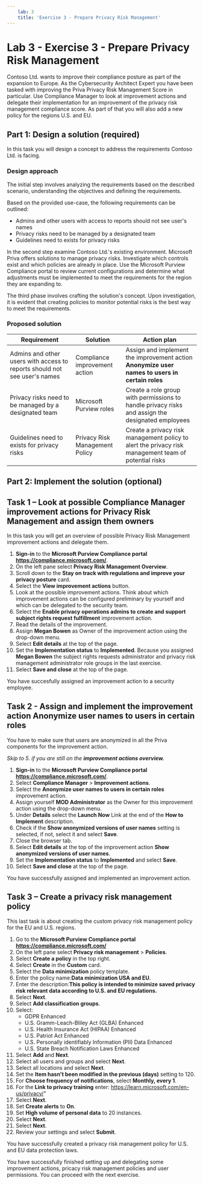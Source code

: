 ```yaml
---
    lab: 3
    title: 'Exercise 3 - Prepare Privacy Risk Management'
---
```



# Lab 3 - Exercise 3 - Prepare Privacy Risk Management

Contoso Ltd. wants to improve their compliance posture as part of the expansion to Europe. As the Cybersecurity Architect Expert you have been tasked with improving the Priva Privacy Risk Management Score in particular. Use Compliance Manager to look at improvement actions and delegate their implementation for an improvement of the privacy risk management compliance score. As part of that you will also add a new policy for the regions U.S. and EU.

## Part 1: Design a solution (required)

In this task you will design a concept to address the requirements Contoso Ltd. is facing.

### Design approach

The initial step involves analyzing the requirements based on the described scenario, understanding the objectives and defining the requirements.

Based on the provided use-case, the following requirements can be outlined:

- Admins and other users with access to reports should not see user's names
- Privacy risks need to be managed by a designated team
- Guidelines need to exists for privacy risks

In the second step examine Contoso Ltd.'s existing environment. Microsoft Priva offers solutions to manage privacy risks. Investigate which controls exist and which policies are already in place. Use the Microsoft Purview Compliance portal to review current configurations and determine what adjustments must be implemented to meet the requirements for the region they are expanding to.

The third phase involves crafting the solution's concept. Upon investigation, it is evident that creating policies to monitor potential risks is the best way to meet the requirements.  

### Proposed solution

|Requirement|Solution|Action plan|
|----|----|----|
|Admins and other users with access to reports should not see user's names|Compliance improvement action|Assign and implement the improvement action **Anonymize user names to users in certain roles**|
|Privacy risks need to be managed by a designated team|Microsoft Purview roles|Create a role group with permissions to handle privacy risks and assign the designated employees|
|Guidelines need to exists for privacy risks|Privacy Risk Management Policy|Create a privacy risk management policy to alert the privacy risk management team of potential risks|

## Part 2: Implement the solution (optional)

## Task 1 – Look at possible Compliance Manager improvement actions for Privacy Risk Management and assign them owners

In this task you will get an overview of possible Privacy Risk Management improvement actions and delegate them.

1. **Sign-in** to the **Microsoft Purview Compliance portal** **https://compliance.microsoft.com/**.
2. On the left pane select **Privacy Risk Management Overview**.
3. Scroll down to the **Stay on track with regulations and improve your privacy posture** card.
4. Select the **View improvement actions** button.
5. Look at the possible improvement actions. Think about which improvement actions can be configured preliminary by yourself and which can be delegated to the security team.
6. Select the **Enable privacy operations admins to create and support subject rights request fulfillment** improvement action.
7. Read the details of the improvement.
8. Assign **Megan Bowen** as Owner of the improvement action using the drop-down menu.
9. Select **Edit details** at the top of the page.
10. Set the **Implementation status** to **Implemented**. Because you assigned **Megan Bowen** the subject rights requests administrator and privacy risk management administrator role groups in the last exercise.
11. Select **Save and close** at the top of the page.

You have succesfully assigned an improvement action to a security employee.

## Task 2 - Assign and implement the improvement action **Anonymize user names to users in certain roles**

You have to make sure that users are anonymized in all the Priva components for the improvement action.

*Skip to 5. if you are still on the **improvement actions overview.***
1. **Sign-in** to the **Microsoft Purview Compliance portal** **https://compliance.microsoft.com/**.
1. Select **Compliance Manager** > **Improvement actions**.
1. Select the **Anonymize user names to users in certain roles** improvement action.
1. Assign yourself **MOD Administrator** as the Owner for this improvement action using the drop-down menu.
1. Under **Details** select the **Launch Now** Link at the end of the **How to Implement** description.
1. Check if the **Show anonymized versions of user names** setting is selected, if not, select it and select **Save**.
1. Close the browser tab.
1. Select **Edit details** at the top of the improvement action **Show anonymized versions of user names**.
1. Set the **Implementation status** to **Implemented** and select **Save**.
1. Select **Save and close** at the top of the page.

You have successfully assigned and implemented an improvement action.

## Task 3 – Create a privacy risk management policy

This last task is about creating the custom privacy risk management policy for the EU and U.S. regions.

1. Go to the **Microsoft Purview Compliance portal** **https://compliance.microsoft.com/**
2. On the left pane select **Privacy risk management** > **Policies**.
3. Select **Create a policy** in the top right.
4. Select **Create** in the **Custom** card.
5. Select the **Data minimization** policy template.
6. Enter the policy name:**Data minimization USA and EU**.
7. Enter the description:**This policy is intended to minimize saved privacy risk relevant data according to U.S. and EU regulations.**
8. Select **Next**.
9. Select **Add classification groups**.
10. Select:
    - GDPR Enhanced
    - U.S. Gramm-Leach-Bliley Act (GLBA) Enhanced
    - U.S. Health Insurance Act (HIPAA) Enhanced
    - U.S. Patriot Act Enhanced
    - U.S. Personally identifiably Information (PII) Data Enhanced
    - U.S. State Breach Notification Laws Enhanced
11. Select **Add** and **Next**.
12. Select all users and groups and select **Next**.
13. Select all locations and select **Next**.
14. Set the **Item hasn't been modified in the previous (days)** setting to 120.
15. For **Choose frequency of notifications**, select **Monthly, every 1**.
16. For the **Link to privacy training** enter: https://learn.microsoft.com/en-us/privacy/"
17. Select **Next**.
18. Set **Create alerts** to **On**.
19. Set **High volume of personal data** to 20 instances.
20. Select **Next**.
21. Select **Next**.
22. Review your settings and select **Submit**.

You have successfully created a privacy risk management policy for U.S. and EU data protection laws.

You have successfully finished setting up and delegating some improvement actions, pricacy risk management policies and user permissions. You can proceed with the next exercise.
